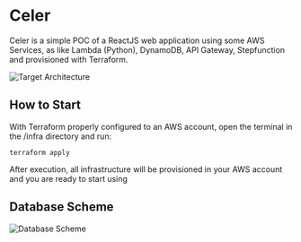# Celer
Celer is a simple POC of a ReactJS web application using some AWS Services, as like Lambda (Python), DynamoDB, API Gateway, Stepfunction and provisioned with Terraform.


![Target Architecture](https://serving.photos.photobox.com/03359686cae8336f847bcdd5b287cdbffe5413620a7e888a479b14d95d7b5fc140644f7e.jpg)

## How to Start

With Terraform properly configured to an AWS account, open the terminal in the /infra directory and run:
```shell
terraform apply
```
After execution, all infrastructure will be provisioned in your AWS account and you are ready to start using

## Database Scheme

![Database Scheme](https://serving.photos.photobox.com/24431986374b3740c2609ec8cd86d87ab180e905315ccc10e44898de2c127b905c3deb41.jpg)

